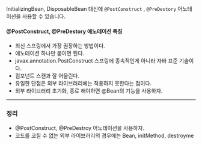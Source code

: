 

InitializingBean, DisposableBean 대신에
`@PostConstruct` , `@PreDestory` 어노테이션을 사용할 수 있습니다.

#### @PostConstruct, @PreDestory 애노테이션 특징

- 최신 스프링에서 가장 권장하는 방법이다.
- 애노테이션 하나만 붙이면 된다.
- javax.annotation.PostConstruct 스프링에 종속적인게 아니라 자바 표준 기술이다.
- 컴포넌트 스캔과 잘 어울린다.
- 유일한 단점은 외부 라이브러리에는 적용하지 못한다는 점이다.
- 외부 라이브러리 초기화, 종료 해야하면 @Bean의 기능을 사용하자.

---

### 정리

- @PostConstruct, @PreDestroy 어노테이션을 사용하자.
- 코드를 코칠 수 없는 외부 라이브러리의 경우에는 Bean, initMethod, destroyme